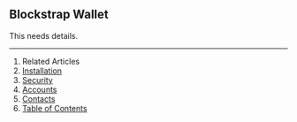 ## Blockstrap Wallet

This needs details.

---

1. Related Articles
2. [Installation](installation/)
3. [Security](security/)
4. [Accounts](accounts/)
5. [Contacts](contacts/)
6. [Table of Contents](../../)

